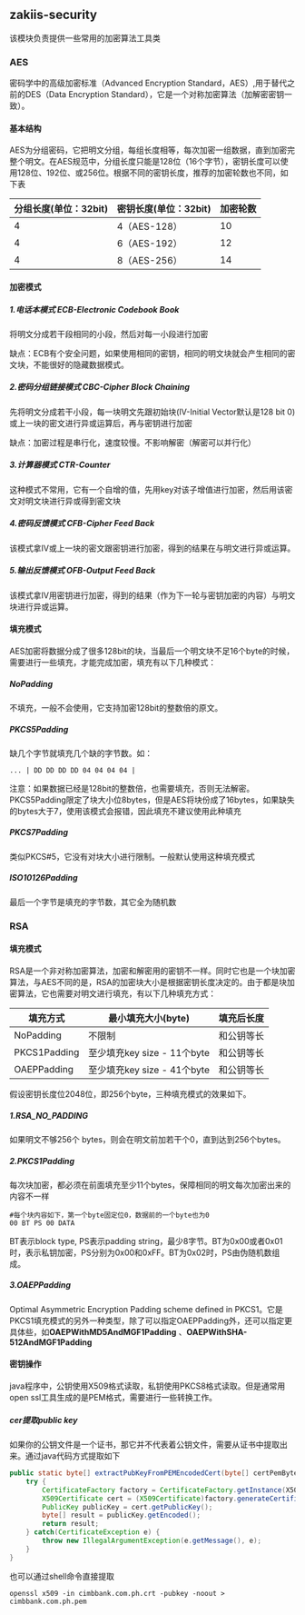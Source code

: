 ## zakiis-security

该模块负责提供一些常用的加密算法工具类

### AES

密码学中的高级加密标准（Advanced Encryption Standard，AES）,用于替代之前的DES（Data Encryption Standard），它是一个对称加密算法（加解密密钥一致）。

#### 基本结构

AES为分组密码，它把明文分组，每组长度相等，每次加密一组数据，直到加密完整个明文。在AES规范中，分组长度只能是128位（16个字节），密钥长度可以使用128位、192位、或256位。根据不同的密钥长度，推荐的加密轮数也不同，如下表

| 分组长度(单位：32bit) | 密钥长度(单位：32bit) | 加密轮数 |
| --------------------- | --------------------- | -------- |
| 4                     | 4（AES-128）          | 10       |
| 4                     | 6（AES-192）          | 12       |
| 4                     | 8（AES-256）          | 14       |

#### 加密模式

##### 1.电话本模式 ECB-Electronic Codebook Book

将明文分成若干段相同的小段，然后对每一小段进行加密

缺点：ECB有个安全问题，如果使用相同的密钥，相同的明文块就会产生相同的密文块，不能很好的隐藏数据模式。

##### 2.密码分组链接模式 CBC-Cipher Block Chaining

先将明文分成若干小段，每一块明文先跟初始块(IV-Initial Vector默认是128 bit 0)或上一块的密文进行异或运算后，再与密钥进行加密

缺点：加密过程是串行化，速度较慢。不影响解密（解密可以并行化）

##### 3.计算器模式 CTR-Counter

这种模式不常用，它有一个自增的值，先用key对该子增值进行加密，然后用该密文对明文块进行异或得到密文块

##### 4.密码反馈模式 CFB-Cipher Feed Back

该模式拿IV或上一块的密文跟密钥进行加密，得到的结果在与明文进行异或运算。

##### 5.输出反馈模式 OFB-Output Feed Back

该模式拿IV用密钥进行加密，得到的结果（作为下一轮与密钥加密的内容）与明文块进行异或运算。

#### 填充模式

AES加密将数据分成了很多128bit的块，当最后一个明文块不足16个byte的时候，需要进行一些填充，才能完成加密，填充有以下几种模式：

##### NoPadding

不填充，一般不会使用，它支持加密128bit的整数倍的原文。

##### PKCS5Padding

缺几个字节就填充几个缺的字节数。如：

```
... | DD DD DD DD 04 04 04 04 |
```

注意：如果数据已经是128bit的整数倍，也需要填充，否则无法解密。PKCS5Padding限定了块大小位8bytes，但是AES将块份成了16bytes，如果缺失的bytes大于7，使用该模式会报错，因此填充不建议使用此种填充

##### PKCS7Padding

类似PKCS#5，它没有对块大小进行限制。一般默认使用这种填充模式

##### ISO10126Padding

最后一个字节是填充的字节数，其它全为随机数

### RSA

#### 填充模式

RSA是一个非对称加密算法，加密和解密用的密钥不一样。同时它也是一个块加密算法，与AES不同的是，RSA的加密块大小是根据密钥长度决定的。由于都是块加密算法，它也需要对明文进行填充，有以下几种填充方式：

| 填充方式     | 最小填充大小(byte)          | 填充后长度 |
| ------------ | --------------------------- | ---------- |
| NoPadding    | 不限制                      | 和公钥等长 |
| PKCS1Padding | 至少填充key size - 11个byte | 和公钥等长 |
| OAEPPadding  | 至少填充key size - 41个byte | 和公钥等长 |

假设密钥长度位2048位，即256个byte，三种填充模式的效果如下。

##### 1.RSA_NO_PADDING

如果明文不够256个 bytes，则会在明文前加若干个0，直到达到256个bytes。

##### 2.PKCS1Padding

每次块加密，都必须在前面填充至少11个bytes，保障相同的明文每次加密出来的内容不一样

```
#每个块内容如下，第一个byte固定位0，数据前的一个byte也为0
00 BT PS 00 DATA
```

BT表示block type, PS表示padding string，最少8字节。BT为0x00或者0x01时，表示私钥加密，PS分别为0x00和0xFF。BT为0x02时，PS由伪随机数组成。

##### 3.OAEPPadding

Optimal Asymmetric Encryption Padding scheme defined in PKCS1。它是PKCS1填充模式的另外一种类型，除了可以指定OAEPPadding外，还可以指定更具体些，如**OAEPWithMD5AndMGF1Padding** 、**OAEPWithSHA-512AndMGF1Padding**

#### 密钥操作

java程序中，公钥使用X509格式读取，私钥使用PKCS8格式读取。但是通常用open ssl工具生成的是PEM格式，需要进行一些转换工作。

##### cer提取public key

如果你的公钥文件是一个证书，那它并不代表着公钥文件，需要从证书中提取出来。通过java代码方式提取如下

```java
public static byte[] extractPubKeyFromPEMEncodedCert(byte[] certPemBytes) {
    try {
        CertificateFactory factory = CertificateFactory.getInstance(X509);
        X509Certificate cert = (X509Certificate)factory.generateCertificate(new ByteArrayInputStream(certPemBytes));
        PublicKey publicKey = cert.getPublicKey();
        byte[] result = publicKey.getEncoded();
        return result;	
    } catch(CertificateException e) {
        throw new IllegalArgumentException(e.getMessage(), e);
    }
}
```

也可以通过shell命令直接提取

```shell
openssl x509 -in cimbbank.com.ph.crt -pubkey -noout > cimbbank.com.ph.pem
```
